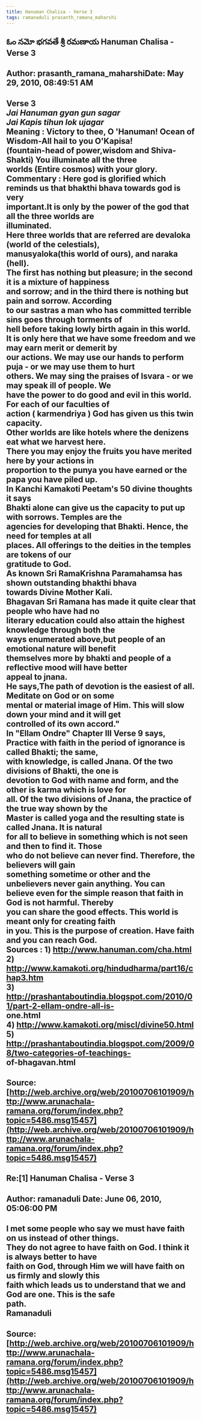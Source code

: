 ```yaml
--- 
title: Hanuman Chalisa - Verse 3   
tags: ramanaduli prasanth_ramana_maharshi  
---  
```

## ఓం నమో భగవతే శ్రీ రమణాయ Hanuman Chalisa - Verse 3  
Author: prasanth_ramana_maharshiDate: May 29, 2010, 08:49:51 AM  
---  
**Verse 3**   
 _Jai Hanuman gyan gun sagar   
Jai Kapis tihun lok ujagar_   
 **Meaning** :  **Victory to thee, O 'Hanuman! Ocean of Wisdom-All hail to you O'Kapisa!  
(fountain-head of power,wisdom and Shiva-Shakti) You illuminate all the three  
worlds (Entire cosmos) with your glory.**   
 **Commentary** : Here god is glorified which reminds us that bhakthi bhava towards god is very  
important.It is only by the power of the god that all the three worlds are  
illuminated.   
Here three worlds that are referred are devaloka (world of the celestials),  
manusyaloka(this world of ours), and naraka (hell).   
The first has nothing but pleasure; in the second it is a mixture of happiness  
and sorrow; and in the third there is nothing but pain and sorrow. According  
to our sastras a man who has committed terrible sins goes through torments of  
hell before taking lowly birth again in this world.   
It is only here that we have some freedom and we may earn merit or demerit by  
our actions. We may use our hands to perform puja - or we may use them to hurt  
others. We may sing the praises of Isvara - or we may speak ill of people. We  
have the power to do good and evil in this world. For each of our faculties of  
action ( karmendriya ) God has given us this twin capacity.   
Other worlds are like hotels where the denizens eat what we harvest here.  
There you may enjoy the fruits you have merited here by your actions in  
proportion to the punya you have earned or the papa you have piled up.   
In Kanchi Kamakoti Peetam's 50 divine thoughts it says   
Bhakti alone can give us the capacity to put up with sorrows. Temples are the  
agencies for developing that Bhakti. Hence, the need for temples at all  
places. All offerings to the deities in the temples are tokens of our  
gratitude to God.   
As known Sri RamaKrishna Paramahamsa has shown outstanding bhakthi bhava  
towards Divine Mother Kali.   
 **Bhagavan Sri Ramana has made it quite clear that people who have had no  
literary education could also attain the highest knowledge through both the  
ways enumerated above,but people of an emotional nature will benefit  
themselves more by bhakti and people of a reflective mood will have better  
appeal to jnana.**   
He says,The path of devotion is the easiest of all. Meditate on God or on some  
mental or material image of Him. This will slow down your mind and it will get  
controlled of its own accord."   
In "Ellam Ondre" Chapter III Verse 9 says,   
Practice with faith in the period of ignorance is called Bhakti; the same,  
with knowledge, is called Jnana. Of the two divisions of Bhakti, the one is  
devotion to God with name and form, and the other is karma which is love for  
all. Of the two divisions of Jnana, the practice of the true way shown by the  
Master is called yoga and the resulting state is called Jnana. It is natural  
for all to believe in something which is not seen and then to find it. Those  
who do not believe can never find. Therefore, the believers will gain  
something sometime or other and the unbelievers never gain anything. You can  
believe even for the simple reason that faith in God is not harmful. Thereby  
you can share the good effects. **This world is meant only for creating faith  
in you. This is the purpose of creation. Have faith and you can reach God.**   
 **Sources** : 1) http://www.hanuman.com/cha.html   
2) http://www.kamakoti.org/hindudharma/part16/chap3.htm   
3) http://prashantaboutindia.blogspot.com/2010/01/part-2-ellam-ondre-all-is-  
one.html   
4) http://www.kamakoti.org/miscl/divine50.html   
5) http://prashantaboutindia.blogspot.com/2009/08/two-categories-of-teachings-  
of-bhagavan.html
 ---  
Source:[http://web.archive.org/web/20100706101909/http://www.arunachala-ramana.org/forum/index.php?topic=5486.msg15457](http://web.archive.org/web/20100706101909/http://www.arunachala-ramana.org/forum/index.php?topic=5486.msg15457)   
---  

## Re:[1] Hanuman Chalisa - Verse 3  
Author: ramanaduli          Date: June 06, 2010, 05:06:00 PM  
---  
I met some people who say we must have faith on us instead of other things.  
They do not agree to have faith on God. I think it is always better to have  
faith on God, through Him we will have faith on us firmly and slowly this  
faith which leads us to understand that we and God are one. This is the safe  
path.   
Ramanaduli
 ---  
Source:[http://web.archive.org/web/20100706101909/http://www.arunachala-ramana.org/forum/index.php?topic=5486.msg15457](http://web.archive.org/web/20100706101909/http://www.arunachala-ramana.org/forum/index.php?topic=5486.msg15457)   
---  

